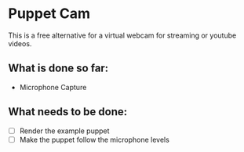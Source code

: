 
# Puppet Cam
This is a free alternative for a virtual webcam for streaming or youtube videos.

## What is done so far:
 * Microphone Capture

## What needs to be done:
 * [ ] Render the example puppet
 * [ ] Make the puppet follow the microphone levels